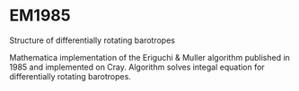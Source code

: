 # EM1985
Structure of differentially rotating barotropes

Mathematica implementation of the Eriguchi & Muller algorithm published in 1985 and implemented on Cray. 
Algorithm solves integal equation for differentially rotating barotropes.
